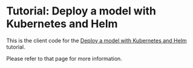 # Tutorial: Deploy a model with Kubernetes and Helm

This is the client code for the [Deploy a model with Kubernetes and
Helm](https://docs.modular.com/max/tutorials/deploy-aws-kubernetes) tutorial.

Please refer to that page for more information.
